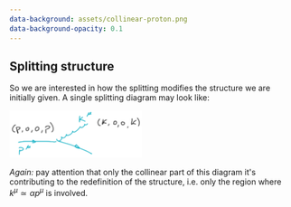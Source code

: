 ```yaml
---
data-background: assets/collinear-proton.png
data-background-opacity: 0.1
---
```


## Splitting structure

So we are interested in how the splitting modifies the structure we are
initially given. A single splitting diagram may look like:

<img src="assets/splitting.png" alt="splitting" style="height: 6em; margin: 0">

_Again:_ pay attention that only the collinear part of this diagram it's
contributing to the redefinition of the structure, i.e. only the region where
$k^\mu \simeq \alpha p^\mu$ is involved.
